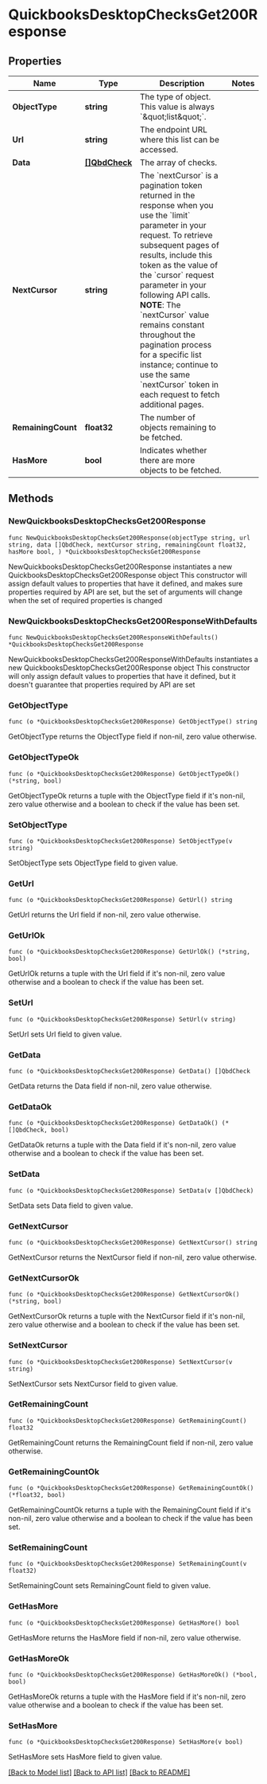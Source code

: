 # QuickbooksDesktopChecksGet200Response

## Properties

Name | Type | Description | Notes
------------ | ------------- | ------------- | -------------
**ObjectType** | **string** | The type of object. This value is always &#x60;\&quot;list\&quot;&#x60;. | 
**Url** | **string** | The endpoint URL where this list can be accessed. | 
**Data** | [**[]QbdCheck**](QbdCheck.md) | The array of checks. | 
**NextCursor** | **string** | The &#x60;nextCursor&#x60; is a pagination token returned in the response when you use the &#x60;limit&#x60; parameter in your request. To retrieve subsequent pages of results, include this token as the value of the &#x60;cursor&#x60; request parameter in your following API calls.  **NOTE**: The &#x60;nextCursor&#x60; value remains constant throughout the pagination process for a specific list instance; continue to use the same &#x60;nextCursor&#x60; token in each request to fetch additional pages. | 
**RemainingCount** | **float32** | The number of objects remaining to be fetched. | 
**HasMore** | **bool** | Indicates whether there are more objects to be fetched. | 

## Methods

### NewQuickbooksDesktopChecksGet200Response

`func NewQuickbooksDesktopChecksGet200Response(objectType string, url string, data []QbdCheck, nextCursor string, remainingCount float32, hasMore bool, ) *QuickbooksDesktopChecksGet200Response`

NewQuickbooksDesktopChecksGet200Response instantiates a new QuickbooksDesktopChecksGet200Response object
This constructor will assign default values to properties that have it defined,
and makes sure properties required by API are set, but the set of arguments
will change when the set of required properties is changed

### NewQuickbooksDesktopChecksGet200ResponseWithDefaults

`func NewQuickbooksDesktopChecksGet200ResponseWithDefaults() *QuickbooksDesktopChecksGet200Response`

NewQuickbooksDesktopChecksGet200ResponseWithDefaults instantiates a new QuickbooksDesktopChecksGet200Response object
This constructor will only assign default values to properties that have it defined,
but it doesn't guarantee that properties required by API are set

### GetObjectType

`func (o *QuickbooksDesktopChecksGet200Response) GetObjectType() string`

GetObjectType returns the ObjectType field if non-nil, zero value otherwise.

### GetObjectTypeOk

`func (o *QuickbooksDesktopChecksGet200Response) GetObjectTypeOk() (*string, bool)`

GetObjectTypeOk returns a tuple with the ObjectType field if it's non-nil, zero value otherwise
and a boolean to check if the value has been set.

### SetObjectType

`func (o *QuickbooksDesktopChecksGet200Response) SetObjectType(v string)`

SetObjectType sets ObjectType field to given value.


### GetUrl

`func (o *QuickbooksDesktopChecksGet200Response) GetUrl() string`

GetUrl returns the Url field if non-nil, zero value otherwise.

### GetUrlOk

`func (o *QuickbooksDesktopChecksGet200Response) GetUrlOk() (*string, bool)`

GetUrlOk returns a tuple with the Url field if it's non-nil, zero value otherwise
and a boolean to check if the value has been set.

### SetUrl

`func (o *QuickbooksDesktopChecksGet200Response) SetUrl(v string)`

SetUrl sets Url field to given value.


### GetData

`func (o *QuickbooksDesktopChecksGet200Response) GetData() []QbdCheck`

GetData returns the Data field if non-nil, zero value otherwise.

### GetDataOk

`func (o *QuickbooksDesktopChecksGet200Response) GetDataOk() (*[]QbdCheck, bool)`

GetDataOk returns a tuple with the Data field if it's non-nil, zero value otherwise
and a boolean to check if the value has been set.

### SetData

`func (o *QuickbooksDesktopChecksGet200Response) SetData(v []QbdCheck)`

SetData sets Data field to given value.


### GetNextCursor

`func (o *QuickbooksDesktopChecksGet200Response) GetNextCursor() string`

GetNextCursor returns the NextCursor field if non-nil, zero value otherwise.

### GetNextCursorOk

`func (o *QuickbooksDesktopChecksGet200Response) GetNextCursorOk() (*string, bool)`

GetNextCursorOk returns a tuple with the NextCursor field if it's non-nil, zero value otherwise
and a boolean to check if the value has been set.

### SetNextCursor

`func (o *QuickbooksDesktopChecksGet200Response) SetNextCursor(v string)`

SetNextCursor sets NextCursor field to given value.


### GetRemainingCount

`func (o *QuickbooksDesktopChecksGet200Response) GetRemainingCount() float32`

GetRemainingCount returns the RemainingCount field if non-nil, zero value otherwise.

### GetRemainingCountOk

`func (o *QuickbooksDesktopChecksGet200Response) GetRemainingCountOk() (*float32, bool)`

GetRemainingCountOk returns a tuple with the RemainingCount field if it's non-nil, zero value otherwise
and a boolean to check if the value has been set.

### SetRemainingCount

`func (o *QuickbooksDesktopChecksGet200Response) SetRemainingCount(v float32)`

SetRemainingCount sets RemainingCount field to given value.


### GetHasMore

`func (o *QuickbooksDesktopChecksGet200Response) GetHasMore() bool`

GetHasMore returns the HasMore field if non-nil, zero value otherwise.

### GetHasMoreOk

`func (o *QuickbooksDesktopChecksGet200Response) GetHasMoreOk() (*bool, bool)`

GetHasMoreOk returns a tuple with the HasMore field if it's non-nil, zero value otherwise
and a boolean to check if the value has been set.

### SetHasMore

`func (o *QuickbooksDesktopChecksGet200Response) SetHasMore(v bool)`

SetHasMore sets HasMore field to given value.



[[Back to Model list]](../README.md#documentation-for-models) [[Back to API list]](../README.md#documentation-for-api-endpoints) [[Back to README]](../README.md)


